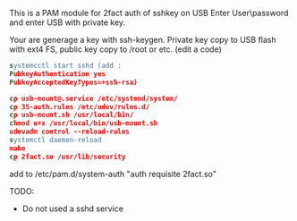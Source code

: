 This is a PAM module for 2fact auth of sshkey on USB
Enter User\password and enter USB with private key.

Your are generage a key with ssh-keygen. Private key copy to USB flash with ext4 FS, public key copy to /root or etc. (edit a code)

```sed
systemcctl start sshd (add :
PubkeyAuthentication yes
PubkeyAcceptedKeyTypes=+ssh-rsa)

cp usb-mount@.service /etc/systemd/system/
cp 35-auth.rules /etc/udev/rules.d/
cp usb-mount.sh /usr/local/bin/
chmod u+x /usr/local/bin/usb-mount.sh
udevadm control --reload-rules
systemctl daemon-reload
make
cp 2fact.so /usr/lib/security
```
add to /etc/pam.d/system-auth "auth	requisite	2fact.so"

TODO:
 - Do not used a sshd service
